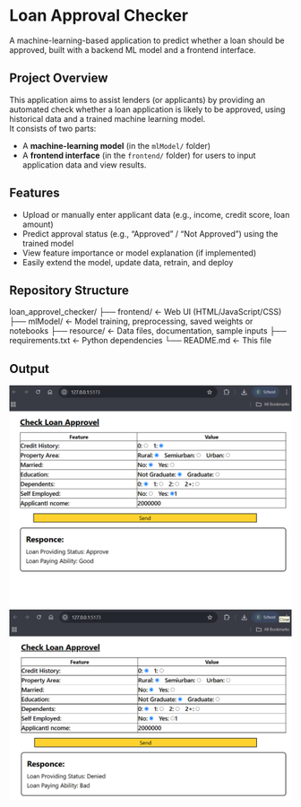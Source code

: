 # Loan Approval Checker

A machine-learning-based application to predict whether a loan should be approved, built with a backend ML model and a frontend interface.

## Project Overview

This application aims to assist lenders (or applicants) by providing an automated check whether a loan application is likely to be approved, using historical data and a trained machine learning model.  
It consists of two parts:  
- A **machine-learning model** (in the `mlModel/` folder)  
- A **frontend interface** (in the `frontend/` folder) for users to input application data and view results.

## Features

- Upload or manually enter applicant data (e.g., income, credit score, loan amount)  
- Predict approval status (e.g., “Approved” / “Not Approved”) using the trained model  
- View feature importance or model explanation (if implemented)  
- Easily extend the model, update data, retrain, and deploy  

## Repository Structure
loan_approvel_checker/
├── frontend/ ← Web UI (HTML/JavaScript/CSS)
├── mlModel/ ← Model training, preprocessing, saved weights or notebooks
├── resource/ ← Data files, documentation, sample inputs
├── requirements.txt ← Python dependencies
└── README.md ← This file
## Output
<img src='https://github.com/Shivanand-0/loan_approvel_checker/blob/main/resource/Screenshot%202025-10-27%20004538.png'>


<img src='https://github.com/Shivanand-0/loan_approvel_checker/blob/main/resource/Screenshot%202025-10-27%20004636.png'>



